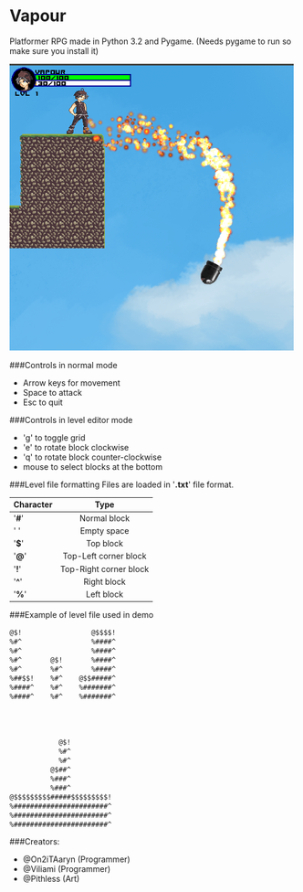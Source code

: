 # Vapour

Platformer RPG made in Python 3.2 and Pygame. (Needs pygame to run so make sure you install it)

![Alt text](screenshot.png "Missile with additive particle effects")

###Controls in normal mode
- Arrow keys for movement
- Space to attack
- Esc to quit

###Controls in level editor mode

- 'g' to toggle grid
- 'e' to rotate block clockwise
- 'q' to rotate block counter-clockwise
- mouse to select blocks at the bottom

###Level file formatting
Files are loaded in '**.txt**' file format.

|Character          |Type           |
| ------------------|:-------------:|
|'**#**'            |Normal block   |
|'&nbsp;'           |Empty space    |
|'**$**'            |Top block      |
|'**@**'            |Top-Left corner block|
|'**!**'            |Top-Right corner block|
|'**^**'            |Right block    |
|'**%**'            |Left block     |

###Example of level file used in demo

    @$!                 @$$$$!                                                                         
    %#^                 %####^                                                                         
    %#^                 %####^                                                                         
    %#^       @$!       %####^                                                                         
    %#^       %#^       %####^                                                                         
    %##$$!    %#^    @$$#####^                                                                         
    %####^    %#^    %#######^                                                                         
    %####^    %#^    %#######^                                                                 
    
    
    
    
                @$!                                                                                    
                %#^                                                                                    
                %#^                                                                                    
              @$##^                                                                                    
              %###^                                                                                    
              %###^                                                                                     
    @$$$$$$$$$#####$$$$$$$$$!                                                                          
    %#######################^                                                                          
    %#######################^
    %#######################^

###Creators:
- @On2iTAaryn   (Programmer)
- @Viliami      (Programmer)
- @Pithless     (Art)
